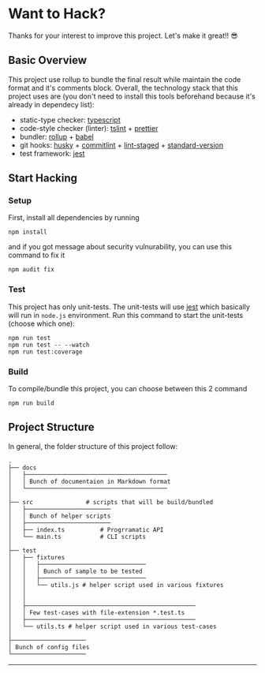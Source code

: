 # Want to Hack?

Thanks for your interest to improve this project. Let's make it great!! 😎

## Basic Overview

This project use rollup to bundle the final result while maintain the code format and it's comments block. Overall, the technology stack that this project uses are (you don't need to install this tools beforehand because it's already in dependecy list):

- static-type checker: [typescript][]
- code-style checker (linter): [tslint][] + [prettier][]
- bundler: [rollup][] + [babel][]
- git hooks: [husky][] + [commitlint][] + [lint-staged][] + [standard-version][]
- test framework: [jest][]

## Start Hacking

### Setup

First, install all dependencies by running

```console
npm install
```

and if you got message about security vulnurability, you can use this command to fix it

```console
npm audit fix
```

### Test

This project has only unit-tests. The unit-tests will use [jest][] which basically will run in `node.js` environment. Run this command to start the unit-tests (choose which one):

```console
npm run test
npm run test -- --watch
npm run test:coverage
```

### Build

To compile/bundle this project, you can choose between this 2 command

```console
npm run build
```

## Project Structure

In general, the folder structure of this project follow:

```console
.
├── docs
│   ├────────────────────────────────────────
│   │ Bunch of documentaion in Markdown format
│   └────────────────────────────────────────
│
├── src               # scripts that will be build/bundled
│   ├────────────────────────
│   │ Bunch of helper scripts
│   ├────────────────────────
│   ├── index.ts          # Progrramatic API
│   └── main.ts           # CLI scripts
│
├── test
│   ├── fixtures
│   │   ├──────────────────────────────
│   │   │ Bunch of sample to be tested
│   │   ├──────────────────────────────
│   │   └── utils.js # helper script used in various fixtures
│   │
│   │
│   ├────────────────────────────────────────────────
│   │ Few test-cases with file-extension *.test.ts
│   ├────────────────────────────────────────────────
│   └── utils.ts # helper script used in various test-cases
│
├─────────────────────
│ Bunch of config files
└─────────────────────
```

---

[lint-staged]: https://github.com/okonet/lint-staged
[rollup-plugin]: https://github.com/rollup/rollup/wiki/Plugins#creating-plugins
[rollup]: https://rollupjs.org/guide/en
[typescript]: https://www.typescriptlang.org/docs/handbook/typescript-in-5-minutes.html
[tslint]: https://palantir.github.io/tslint/
[prettier]: https://prettier.io/docs/en/install.html
[babel]: https://babeljs.io/docs/en
[husky]: https://github.com/typicode/husky
[commitlint]: https://github.com/marionebl/commitlint
[standard-version]: https://github.com/conventional-changelog/standard-version
[conventionalcommits]: https://conventionalcommits.org/
[jest]: https://jestjs.io/docs/en/getting-started.html

